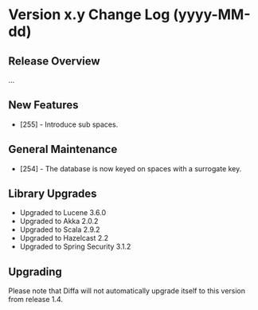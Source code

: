 # Version x.y Change Log (yyyy-MM-dd)

## Release Overview

...

## New Features

* [255] - Introduce sub spaces.

## General Maintenance

* [254] - The database is now keyed on spaces with a surrogate key.

## Library Upgrades

* Upgraded to Lucene 3.6.0
* Upgraded to Akka 2.0.2
* Upgraded to Scala 2.9.2
* Upgraded to Hazelcast 2.2
* Upgraded to Spring Security 3.1.2

## Upgrading

Please note that Diffa will not automatically upgrade itself to this version from release 1.4.
